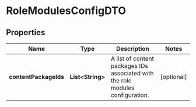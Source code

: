 

# RoleModulesConfigDTO


## Properties

| Name | Type | Description | Notes |
|------------ | ------------- | ------------- | -------------|
|**contentPackageIds** | **List&lt;String&gt;** | A list of content packages IDs associated with the role modules configuration. |  [optional] |



